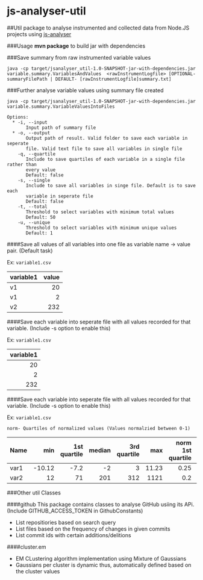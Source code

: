 # js-analyser-util
##Util package to analyse instrumented and collected data from Node.JS projects using [js-analyser](https://github.com/mast-group/js-analyser)

###Usage
**mvn package** to build jar with dependencies

###Save summary from raw instrumented variable values
```
java -cp target/jsanalyser_util-1.0-SNAPSHOT-jar-with-dependencies.jar variable.summary.VariablesAndValues  <rawInstrumentLogfile> [OPTIONAL-summaryFilePath | DEFAULT- [rawInstrumentLogfile]summary.txt]
```

###Further analyse variable values using summary file created
```
java -cp target/jsanalyser_util-1.0-SNAPSHOT-jar-with-dependencies.jar variable.summary.VariableValuesIntoFiles 

Options:
  * -i, --input
       Input path of summary file
  * -o, --output
       Output path of result. Valid folder to save each variable in seperate
       file. Valid text file to save all variables in single file
    -q, --quartile
       Include to save quartiles of each variable in a single file rather than
       every value
       Default: false
    -s, --single
       Include to save all variables in singe file. Default is to save each
       variable in seperate file
       Default: false
    -t, --total
       Threshold to select variables with minimum total values
       Default: 50
    -u, --unique
       Threshold to select variables with minimum unique values
       Default: 1

```

####Save all values of all variables into one file as variable name -> value pair. (Default task)

Ex: `variable1.csv`

| variable1  | value |
|------| ---------: | 
|v1 | 20  | 
|v1 | 2   | 
|v2 | 232 |


####Save each variable into seperate file with all values recorded for that variable. (Include -s option to enable this)

Ex: `variable1.csv`

| variable1  | 
| ---------: | 
| 20  | 
| 2   | 
| 232 |


####Save each variable into seperate file with all values recorded for that variable. (Include -s option to enable this)

Ex: `variable1.csv`

``norm- Quartiles of normalized values (Values normalzied between 0-1)``

| Name|min|1st quartile|median|3rd quartile|max|norm 1st quartile|norm median|norm 3rd quartile|
|-----|--:|-----------:|-----:|-----------:|--:|----------------:|----------:|----------------:|
|var1 |-10.12|     -7.2|    -2|           3|11.23|           0.25|        0.4|              0.8| 
|var2 | 12|          71|   201|         312| 1121|            0.2|        0.6|              0.9| 


###Other util Classes

####github
This package contains classes to analyse GitHub usiing its APi. (Include GITHUB_ACCESS_TOKEN in GithubConstants)
- List repositiories based on search query
- List files based on the frequency of changes in given commits 
- List commit ids with certain additions/delitions

####cluster.em
- EM CLustering algorithm implementation using Mixture of Gaussians
- Gaussians per cluster is dynamic thus, automatically defined based on the cluster values

